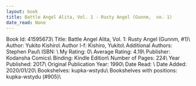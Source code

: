 ```yaml
---
layout: book
title: Battle Angel Alita, Vol. 1 - Rusty Angel (Gunnm,  no. 1)
date_read: None
---
```


Book Id: 41595673\ 
Title: Battle Angel Alita, Vol. 1: Rusty Angel (Gunnm, #1)\ 
Author: Yukito Kishiro\ 
Author l-f: Kishiro, Yukito\ 
Additional Authors: Stephen Paul\ 
ISBN: \ 
My Rating: 0\ 
Average Rating: 4.19\ 
Publisher: Kodansha Comics\ 
Binding: Kindle Edition\ 
Number of Pages: 224\ 
Year Published: 2017\ 
Original Publication Year: 1990\ 
Date Read: \ 
Date Added: 2020/01/20\ 
Bookshelves: kupka-wstydu\ 
Bookshelves with positions: kupka-wstydu (#905)\ 

